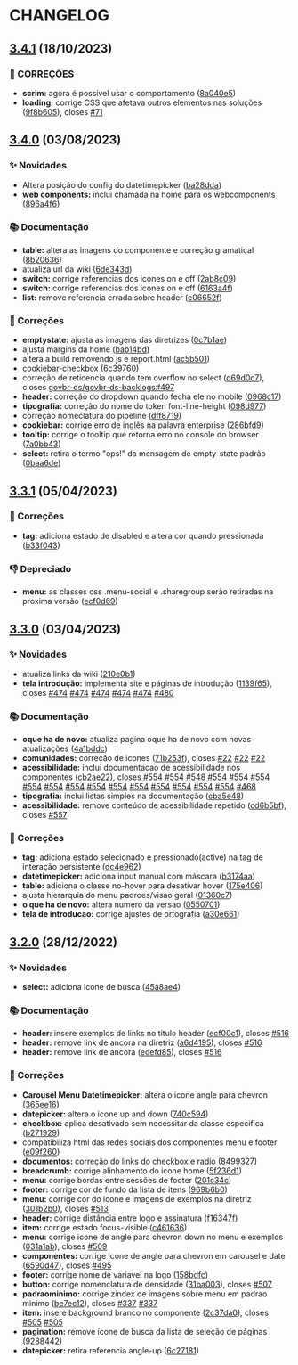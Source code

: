 # CHANGELOG

## [3.4.1](https://gitlab.com/govbr-ds/govbr-ds-dev/govbr-ds-dev-core/compare/v3.4.0...v3.4.1) (18/10/2023)


### 🐛 CORREÇÕES

* **scrim:** agora é possível usar o comportamento ([8a040e5](https://gitlab.com/govbr-ds/govbr-ds-dev/govbr-ds-dev-core/commit/8a040e55ed351402153f38212ddc5a5ae62a9092))
* **loading:** corrige CSS que afetava outros elementos nas soluções ([9f8b605](https://gitlab.com/govbr-ds/govbr-ds-dev/govbr-ds-dev-core/commit/9f8b605de44b74da87945d563f57484a11d9f7eb)), closes [#71](https://gitlab.com/govbr-ds/govbr-ds-dev/govbr-ds-dev-core/issues/71)

## [3.4.0](https://gitlab.com/govbr-ds/govbr-ds-dev/govbr-ds-dev-core/compare/v3.3.1...v3.4.0) (03/08/2023)


### ✨ Novidades

* Altera posição do config do datetimepicker ([ba28dda](https://gitlab.com/govbr-ds/govbr-ds-dev/govbr-ds-dev-core/commit/ba28dda7ed9e8445e43c22072e16287460e162da))
* **web components:** inclui chamada na home para os webcomponents ([896a4f6](https://gitlab.com/govbr-ds/govbr-ds-dev/govbr-ds-dev-core/commit/896a4f6c7b425b06ccaa97bf23e49b16f075e77f))


### 📚 Documentação

* **table:** altera as imagens do componente e correção gramatical ([8b20636](https://gitlab.com/govbr-ds/govbr-ds-dev/govbr-ds-dev-core/commit/8b2063676cb0eaba7dfffd17cdb6084fbb1ba7b8))
* atualiza url da wiki ([6de343d](https://gitlab.com/govbr-ds/govbr-ds-dev/govbr-ds-dev-core/commit/6de343d5ddb4f844781451e850a0e68df7e1cf88))
* **switch:** corrige referencias dos icones on e off ([2ab8c09](https://gitlab.com/govbr-ds/govbr-ds-dev/govbr-ds-dev-core/commit/2ab8c09593d58ac7cb7a8dcfddc3959dc1f6beac))
* **switch:** corrige referencias dos icones on e off ([6163a4f](https://gitlab.com/govbr-ds/govbr-ds-dev/govbr-ds-dev-core/commit/6163a4f3e035751a77b3320a917d2cdedb130cd5))
* **list:** remove referencia errada sobre header ([e06652f](https://gitlab.com/govbr-ds/govbr-ds-dev/govbr-ds-dev-core/commit/e06652ffa00ec5cb6d69248d3a852217a79edac7))


### 🐛 Correções

* **emptystate:** ajusta as imagens das diretrizes ([0c7b1ae](https://gitlab.com/govbr-ds/govbr-ds-dev/govbr-ds-dev-core/commit/0c7b1ae613ff0a12da96875d60ae6404f756bd68))
* ajusta margins da home ([bab14bd](https://gitlab.com/govbr-ds/govbr-ds-dev/govbr-ds-dev-core/commit/bab14bd9fccbadcd704e2c29bfe613fb97c773cc))
* altera a build removendo js e report.html ([ac5b501](https://gitlab.com/govbr-ds/govbr-ds-dev/govbr-ds-dev-core/commit/ac5b501c686b1e72413e12a0041fbd58a3ccb55d))
* cookiebar-checkbox ([6c39760](https://gitlab.com/govbr-ds/govbr-ds-dev/govbr-ds-dev-core/commit/6c397609d84dd43b3c3dc50c1b395191173b90b3))
* correção de reticencia quando tem overflow no select ([d69d0c7](https://gitlab.com/govbr-ds/govbr-ds-dev/govbr-ds-dev-core/commit/d69d0c72684a2eed64eda9e0527e47118e62b2ff)), closes [govbr-ds/govbr-ds-backlogs#497](https://gitlab.com/govbr-ds/govbr-ds-backlogs/issues/497)
* **header:** correção do dropdown quando fecha ele no mobile ([0968c17](https://gitlab.com/govbr-ds/govbr-ds-dev/govbr-ds-dev-core/commit/0968c1789455c610aa9680d7532c9cfd7ee21bc5))
* **tipografia:** correção do nome do token font-line-height ([098d977](https://gitlab.com/govbr-ds/govbr-ds-dev/govbr-ds-dev-core/commit/098d977a90d7848ea9a75745fe8c3734127f22c4))
* correção nomeclatura do pipeline ([dff8719](https://gitlab.com/govbr-ds/govbr-ds-dev/govbr-ds-dev-core/commit/dff87198d0590c077fc31021621faca48138e1f7))
* **cookiebar:** corrige erro de inglês  na palavra enterprise ([286bfd9](https://gitlab.com/govbr-ds/govbr-ds-dev/govbr-ds-dev-core/commit/286bfd9917cad0047cab0490b0a89c1374a5acb4))
* **tooltip:** corrige o tooltip que retorna erro no console do browser ([7a0bb43](https://gitlab.com/govbr-ds/govbr-ds-dev/govbr-ds-dev-core/commit/7a0bb437ec24b52f8796b0b42ab105036aeafd9a))
* **select:** retira o termo "ops!" da mensagem de empty-state padrão ([0baa6de](https://gitlab.com/govbr-ds/govbr-ds-dev/govbr-ds-dev-core/commit/0baa6de1c59d3f6d0599c168c31592ac79a4e937))

## [3.3.1](https://gitlab.com/govbr-ds/govbr-ds-dev/govbr-ds-dev-core/compare/v3.3.0...v3.3.1) (05/04/2023)


### 🐛 Correções

* **tag:** adiciona estado de disabled e altera cor quando pressionada ([b33f043](https://gitlab.com/govbr-ds/govbr-ds-dev/govbr-ds-dev-core/commit/b33f043a86bdbacab945ca51446e7a7f735d7cae))


### 👎 Depreciado

* **menu:** as classes css .menu-social e .sharegroup serão retiradas na proxima versão ([ecf0d69](https://gitlab.com/govbr-ds/govbr-ds-dev/govbr-ds-dev-core/commit/ecf0d699dc77268468d345528677ba66a1eac899))

## [3.3.0](https://gitlab.com/govbr-ds/govbr-ds-dev/govbr-ds-dev-core/compare/v3.2.0...v3.3.0) (03/04/2023)


### ✨ Novidades

* atualiza links da wiki ([210e0b1](https://gitlab.com/govbr-ds/govbr-ds-dev/govbr-ds-dev-core/commit/210e0b195b65ec303e1e5a78d08861b62bfe5cee))
* **tela introdução:** implementa site e páginas de introdução ([1139f65](https://gitlab.com/govbr-ds/govbr-ds-dev/govbr-ds-dev-core/commit/1139f65d5f2719f3b2138f3d7b791e93a6971708)), closes [#474](https://gitlab.com/govbr-ds/govbr-ds-dev/govbr-ds-dev-core/issues/474) [#474](https://gitlab.com/govbr-ds/govbr-ds-dev/govbr-ds-dev-core/issues/474) [#474](https://gitlab.com/govbr-ds/govbr-ds-dev/govbr-ds-dev-core/issues/474) [#474](https://gitlab.com/govbr-ds/govbr-ds-dev/govbr-ds-dev-core/issues/474) [#474](https://gitlab.com/govbr-ds/govbr-ds-dev/govbr-ds-dev-core/issues/474) [#480](https://gitlab.com/govbr-ds/govbr-ds-dev/govbr-ds-dev-core/issues/480)


### 📚 Documentação

* **oque ha de novo:** atualiza pagina oque ha de novo com novas atualizações ([4a1bddc](https://gitlab.com/govbr-ds/govbr-ds-dev/govbr-ds-dev-core/commit/4a1bddccdf8800d70c48423dc54fdb170da136f1))
* **comunidades:** correção de icones ([71b253f](https://gitlab.com/govbr-ds/govbr-ds-dev/govbr-ds-dev-core/commit/71b253f0e1a3735c1c19ee6bf65a3d917ca23db3)), closes [#22](https://gitlab.com/govbr-ds/govbr-ds-dev/govbr-ds-dev-core/issues/22) [#22](https://gitlab.com/govbr-ds/govbr-ds-dev/govbr-ds-dev-core/issues/22) [#22](https://gitlab.com/govbr-ds/govbr-ds-dev/govbr-ds-dev-core/issues/22)
* **acessibilidade:** inclui documentacao de acessibilidade nos componentes ([cb2ae22](https://gitlab.com/govbr-ds/govbr-ds-dev/govbr-ds-dev-core/commit/cb2ae22ab7e60bd671b1850006fc7b4dc6fe2fb9)), closes [#554](https://gitlab.com/govbr-ds/govbr-ds-dev/govbr-ds-dev-core/issues/554) [#554](https://gitlab.com/govbr-ds/govbr-ds-dev/govbr-ds-dev-core/issues/554) [#548](https://gitlab.com/govbr-ds/govbr-ds-dev/govbr-ds-dev-core/issues/548) [#554](https://gitlab.com/govbr-ds/govbr-ds-dev/govbr-ds-dev-core/issues/554) [#554](https://gitlab.com/govbr-ds/govbr-ds-dev/govbr-ds-dev-core/issues/554) [#554](https://gitlab.com/govbr-ds/govbr-ds-dev/govbr-ds-dev-core/issues/554) [#554](https://gitlab.com/govbr-ds/govbr-ds-dev/govbr-ds-dev-core/issues/554) [#554](https://gitlab.com/govbr-ds/govbr-ds-dev/govbr-ds-dev-core/issues/554) [#554](https://gitlab.com/govbr-ds/govbr-ds-dev/govbr-ds-dev-core/issues/554) [#554](https://gitlab.com/govbr-ds/govbr-ds-dev/govbr-ds-dev-core/issues/554) [#554](https://gitlab.com/govbr-ds/govbr-ds-dev/govbr-ds-dev-core/issues/554) [#554](https://gitlab.com/govbr-ds/govbr-ds-dev/govbr-ds-dev-core/issues/554) [#554](https://gitlab.com/govbr-ds/govbr-ds-dev/govbr-ds-dev-core/issues/554) [#554](https://gitlab.com/govbr-ds/govbr-ds-dev/govbr-ds-dev-core/issues/554) [#554](https://gitlab.com/govbr-ds/govbr-ds-dev/govbr-ds-dev-core/issues/554) [#554](https://gitlab.com/govbr-ds/govbr-ds-dev/govbr-ds-dev-core/issues/554) [#468](https://gitlab.com/govbr-ds/govbr-ds-dev/govbr-ds-dev-core/issues/468)
* **tipografia:** inclui listas simples na documentação ([cba5e48](https://gitlab.com/govbr-ds/govbr-ds-dev/govbr-ds-dev-core/commit/cba5e48044223f596e9be71f68cfc15212fefa38))
* **acessibilidade:** remove conteúdo de acessibilidade repetido ([cd6b5bf](https://gitlab.com/govbr-ds/govbr-ds-dev/govbr-ds-dev-core/commit/cd6b5bfc4bd518df68fcb15eebf429d81ddca860)), closes [#557](https://gitlab.com/govbr-ds/govbr-ds-dev/govbr-ds-dev-core/issues/557)


### 🐛 Correções

* **tag:** adiciona estado selecionado e pressionado(active) na tag de interação persistente ([dc4e962](https://gitlab.com/govbr-ds/govbr-ds-dev/govbr-ds-dev-core/commit/dc4e962986ef8944eade001c319bf413e5032df6))
* **datetimepicker:** adiciona input manual com máscara ([b3174aa](https://gitlab.com/govbr-ds/govbr-ds-dev/govbr-ds-dev-core/commit/b3174aaba94690396e64ee7d1a02b868b8073a17))
* **table:** adiciona o classe no-hover para desativar hover ([175e406](https://gitlab.com/govbr-ds/govbr-ds-dev/govbr-ds-dev-core/commit/175e4068042c29728a2381addd81c0c53aa17596))
* ajusta hierarquia do menu padroes/visao geral ([01360c7](https://gitlab.com/govbr-ds/govbr-ds-dev/govbr-ds-dev-core/commit/01360c7e397aa673fc983a32944a201aec288228))
* **o que ha de novo:** altera numero da versao ([0550701](https://gitlab.com/govbr-ds/govbr-ds-dev/govbr-ds-dev-core/commit/05507019f32e2140da49ee9eb8369f9a971665bc))
* **tela de introducao:** corrige ajustes de ortografia ([a30e661](https://gitlab.com/govbr-ds/govbr-ds-dev/govbr-ds-dev-core/commit/a30e661a7634b95904285270f388ccc72b14a8b3))

## [3.2.0](https://gitlab.com/govbr-ds/govbr-ds-dev/govbr-ds-dev-core/compare/v3.1.0...v3.2.0) (28/12/2022)


### ✨ Novidades

* **select:** adiciona icone de busca ([45a8ae4](https://gitlab.com/govbr-ds/govbr-ds-dev/govbr-ds-dev-core/commit/45a8ae48866164981dab937cee552322806ce871))


### 📚 Documentação

* **header:** insere exemplos de links no titulo header ([ecf00c1](https://gitlab.com/govbr-ds/govbr-ds-dev/govbr-ds-dev-core/commit/ecf00c118719343f465189d2535c0509bcf47bf1)), closes [#516](https://gitlab.com/govbr-ds/govbr-ds-dev/govbr-ds-dev-core/issues/516)
* **header:** remove link de ancora na diretriz ([a6d4195](https://gitlab.com/govbr-ds/govbr-ds-dev/govbr-ds-dev-core/commit/a6d419567819413f90d27f1fd34585b200d74ec9)), closes [#516](https://gitlab.com/govbr-ds/govbr-ds-dev/govbr-ds-dev-core/issues/516)
* **header:** remove link de ancora ([edefd85](https://gitlab.com/govbr-ds/govbr-ds-dev/govbr-ds-dev-core/commit/edefd85f3f2ec524b5907c6351847c47cd6722bb)), closes [#516](https://gitlab.com/govbr-ds/govbr-ds-dev/govbr-ds-dev-core/issues/516)


### 🐛 Correções

* **Carousel Menu Datetimepicker:** altera o icone angle para chevron ([365ee16](https://gitlab.com/govbr-ds/govbr-ds-dev/govbr-ds-dev-core/commit/365ee16d333d50d4ce0459b5be58942ccc869c3f))
* **datepicker:** altera o icone up and down ([740c594](https://gitlab.com/govbr-ds/govbr-ds-dev/govbr-ds-dev-core/commit/740c59442fde8243b971441f4a24c4ef5f6a0859))
* **checkbox:** aplica desativado sem necessitar da classe especifica ([b271929](https://gitlab.com/govbr-ds/govbr-ds-dev/govbr-ds-dev-core/commit/b271929ac1c8e8a0d58f169ca02fbd2988436399))
* compatibiliza html das redes sociais dos componentes menu e footer ([e09f260](https://gitlab.com/govbr-ds/govbr-ds-dev/govbr-ds-dev-core/commit/e09f260d70b888bf03c6dec68961b5e76df7c656))
* **documentos:** correção do links do checkbox e radio ([8499327](https://gitlab.com/govbr-ds/govbr-ds-dev/govbr-ds-dev-core/commit/8499327419b219dad79cca515d17f20cef17a4af))
* **breadcrumb:** corrige alinhamento do icone home ([5f236d1](https://gitlab.com/govbr-ds/govbr-ds-dev/govbr-ds-dev-core/commit/5f236d18ff0cbb46bf9a5433490a6d478f8a157c))
* **menu:** corrige bordas entre sessões de footer ([201c34c](https://gitlab.com/govbr-ds/govbr-ds-dev/govbr-ds-dev-core/commit/201c34cc99e8c9653d6ba44f7245baa3a3a8d278))
* **footer:** corrige cor de fundo da lista de itens ([969b6b0](https://gitlab.com/govbr-ds/govbr-ds-dev/govbr-ds-dev-core/commit/969b6b0069211b22dd6afd2c5bd9af5237f34eb4))
* **menu:** corrige cor do icone e imagens de exemplos na diretriz ([301b2b0](https://gitlab.com/govbr-ds/govbr-ds-dev/govbr-ds-dev-core/commit/301b2b00f1cfe578d93c30b2ff73c5acd52f6b0d)), closes [#513](https://gitlab.com/govbr-ds/govbr-ds-dev/govbr-ds-dev-core/issues/513)
* **header:** corrige distância entre logo e assinatura ([f16347f](https://gitlab.com/govbr-ds/govbr-ds-dev/govbr-ds-dev-core/commit/f16347f4c58c3afe78abe54a9b6c6a87b951cc3b))
* **item:** corrige estado focus-visible ([c461636](https://gitlab.com/govbr-ds/govbr-ds-dev/govbr-ds-dev-core/commit/c461636adab073dbbb042681875570c97aa3d29f))
* **menu:** corrige icone de angle para chevron down no menu e exemplos ([031a1ab](https://gitlab.com/govbr-ds/govbr-ds-dev/govbr-ds-dev-core/commit/031a1ab58a33098398d7297740b081645a6d2bd5)), closes [#509](https://gitlab.com/govbr-ds/govbr-ds-dev/govbr-ds-dev-core/issues/509)
* **componentes:** corrige icone de angle para chevron em carousel e date ([6590d47](https://gitlab.com/govbr-ds/govbr-ds-dev/govbr-ds-dev-core/commit/6590d47621f881d7e7a322df4b102d64c59b932a)), closes [#495](https://gitlab.com/govbr-ds/govbr-ds-dev/govbr-ds-dev-core/issues/495)
* **footer:** corrige nome de variavel na logo ([158bdfc](https://gitlab.com/govbr-ds/govbr-ds-dev/govbr-ds-dev-core/commit/158bdfcde85c402b15023c1b7e88930decc72b77))
* **button:** corrige nomenclatura de densidade ([31ba003](https://gitlab.com/govbr-ds/govbr-ds-dev/govbr-ds-dev-core/commit/31ba003fcaf5c04483606534d4b41462f2436324)), closes [#507](https://gitlab.com/govbr-ds/govbr-ds-dev/govbr-ds-dev-core/issues/507)
* **padraominimo:** corrige zindex de imagens sobre menu em padrao minimo ([be7ec12](https://gitlab.com/govbr-ds/govbr-ds-dev/govbr-ds-dev-core/commit/be7ec1208c532568e2eef288071b78ffd76010cb)), closes [#337](https://gitlab.com/govbr-ds/govbr-ds-dev/govbr-ds-dev-core/issues/337) [#337](https://gitlab.com/govbr-ds/govbr-ds-dev/govbr-ds-dev-core/issues/337)
* **item:** insere background branco no componente ([2c37da0](https://gitlab.com/govbr-ds/govbr-ds-dev/govbr-ds-dev-core/commit/2c37da0841aef3899fddd4d8c66e7629962143d0)), closes [#505](https://gitlab.com/govbr-ds/govbr-ds-dev/govbr-ds-dev-core/issues/505) [#505](https://gitlab.com/govbr-ds/govbr-ds-dev/govbr-ds-dev-core/issues/505)
* **pagination:** remove ícone de busca da lista de seleção de páginas ([9288442](https://gitlab.com/govbr-ds/govbr-ds-dev/govbr-ds-dev-core/commit/92884425b2e027052330e332f87f5ed336fe688e))
* **datepicker:** retira referencia angle-up ([6c27181](https://gitlab.com/govbr-ds/govbr-ds-dev/govbr-ds-dev-core/commit/6c2718178a59b73c3bb738fc55003d6a19cbd571))
